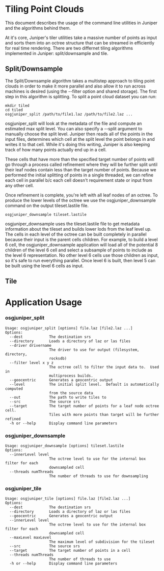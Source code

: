 # Tiling Point Clouds

This document describes the usage of the command line utilities in Juniper and the algorithms behind them. 

At it's core, Juniper's tiler utilities take a massive number of points as input and sorts them into an octree structure that can be streamed in efficiently for real time rendering.  There are two differnet tiling algorithms implemented in Juniper:  split/downsample and tile.

## Split/Downsample
The Split/Downsample algorithm takes a multistep approach to tiling point clouds in order to make it more parallel and also allow it to run across machines is desired (using the --filter option and shared storage).  The first step in this algorithm is splitting.  To split a point cloud dataset you can run:
```
mkdir tiled
cd tiled
osgjuniper_split /path/to/file1.laz /path/to/file2.laz ...
```

osgjuniper_split will look at the metadata of the file and compute an estimated max split level.  You can also specify a --split argument to manually choose the split level.  Juniper then reads all of the points in the input files, determines which cell at the split level the point belongs in and writes it to that cell.  While it's doing this writing, Juniper is also keeping track of how many points actually end up in a cell.

These cells that have more than the specified target number of points will go through a process called refinement where they will be further split until their leaf nodes contain less than the target number of points.  Because we performed the initial splitting of points in a single threaded, we can refine each cell in parallel b/c each cell doesn't requirement state or input from any other cell.

Once refinement is complete, you're left with all leaf nodes of an octree.  To produce the lower levels of the octree we use the osgjuniper_downsample command on the output tileset.lastile file.

```
osgjuniper_downsample tileset.lastile
```
osgjuniper_downsample uses the tileset.lastile file to get metadata information about the tileset and builds lower lods from the leaf level up.  The cells in each level of the octree can be built completely in parallel because their input is the parent cells children.  For example, to build a level 6 cell, the osgjuniper_downsample application will load all of the potential 8 children of the level 6 cell and select a subsample of points to include as the level 6 representation.  No other level 6 cells use those children as input, so it's safe to run everything parallel.  Once level 6 is built, then level 5 can be built using the level 6 cells as input.

## Tile

# Application Usage

### osgjuniper_split
```
Usage: osgjuniper_split [options] file.laz [file2.laz ...]
Options:
  --dest            The destination srs
  --directory       Loads a directory of laz or las files
  --driver drivername
                    The driver to use for output (filesystem, directory,
                    rocksdb)
  --filter level x y z
                    The octree cell to filter the input data to.  Used in
                    multiprocess builds.
  --geocentric      Generates a geocentric output
  --level           The initial split level.  Default is automatically computed
                    from the source data
  --out             The path to write tiles to
  --src             The source srs
  --target          The target number of points for a leaf node octree cell.
                    Tiles with more points than target will be further refined
  -h or --help      Display command line parameters
```

### osgjuniper_downsample
```
Usage: osgjuniper_downsample [options] tileset.lastile
Options:
  --innerLevel level
                    The octree level to use for the internal box filter for each
                    downsampled cell
  --threads numThreads
                    The number of threads to use for downsampling
```

### osgjuniper_tile
```
Usage: osgjuniper_tile [options] file.laz [file2.laz ...]
Options:
  --dest            The destination srs
  --directory       Loads a directory of laz or las files
  --geocentric      Generates a geocentric output
  --innerLevel level
                    The octree level to use for the internal box filter for each
                    downsampled cell
  --maxLevel maxLevel
                    The maximum level of subdivision for the tileset
  --src             The source srs
  --target          The target number of points in a cell
  --threads numThreads
                    The number of threads to use
  -h or --help      Display command line parameters
```
